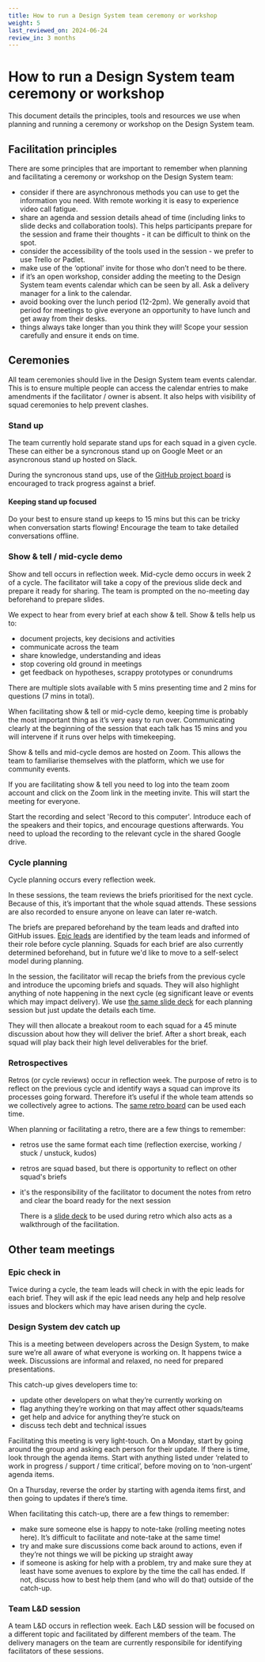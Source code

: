 ```yaml
---
title: How to run a Design System team ceremony or workshop
weight: 5
last_reviewed_on: 2024-06-24
review_in: 3 months
---
```


# How to run a Design System team ceremony or workshop 

This document details the principles, tools and resources we use when planning and running a ceremony or workshop on the Design System team.

## Facilitation principles

There are some principles that are important to remember when planning and facilitating a ceremony or workshop on the Design System team:

- consider if there are asynchronous methods you can use to get the information you need. With remote working it is easy to experience video call fatigue.
- share an agenda and session details ahead of time (including links to slide decks and collaboration tools). This helps participants prepare for the session and frame their thoughts - it can be difficult to think on the spot.
- consider the accessibility of the tools used in the session - we prefer to use Trello or Padlet.
- make use of the ‘optional’ invite for those who don’t need to be there.
- if it’s an open workshop, consider adding the meeting to the Design System team events calendar which can be seen by all. Ask a delivery manager for a link to the calendar.
- avoid booking over the lunch period (12-2pm). We generally avoid that period for meetings to give everyone an opportunity to have lunch and get away from their desks.
- things always take longer than you think they will! Scope your session carefully and ensure it ends on time.

## Ceremonies

All team ceremonies should live in the Design System team events calendar. This is to ensure multiple people can access the calendar entries to make amendments if the facilitator / owner is absent. It also helps with visibility of squad ceremonies to help prevent clashes.

### Stand up

The team currently hold separate stand ups for each squad in a given cycle. These can either be a syncronous stand up on Google Meet or an asyncronous stand up hosted on Slack.

During the syncronous stand ups, use of the [GitHub project board](https://github.com/orgs/alphagov/projects/53/views/72) is encouraged to track progress against a brief.

#### Keeping stand up focused

Do your best to ensure stand up keeps to 15 mins but this can be tricky when conversation starts flowing! Encourage the team to take detailed conversations offline.

### Show & tell / mid-cycle demo

Show and tell occurs in reflection week. Mid-cycle demo occurs in week 2 of a cycle. The facilitator will take a copy of the previous slide deck and prepare it ready for sharing. The team is prompted on the no-meeting day beforehand to prepare slides. 

We expect to hear from every brief at each show & tell. Show & tells help us to:

- document projects, key decisions and activities
- communicate across the team
- share knowledge, understanding and ideas
- stop covering old ground in meetings
- get feedback on hypotheses, scrappy prototypes or conundrums

There are multiple slots available with 5 mins presenting time and 2 mins for questions (7 mins in total). 

When facilitating show & tell or mid-cycle demo, keeping time is probably the most important thing as it’s very easy to run over. Communicating clearly at the beginning of the session that each talk has 15 mins and you will intervene if it runs over helps with timekeeping.

Show & tells and mid-cycle demos are hosted on Zoom. This allows the team to familiarise themselves with the platform, which we use for community events. 

If you are facilitating show & tell you need to log into the team zoom account and click on the Zoom link in the meeting invite. This will start the meeting for everyone.

Start the recording and select 'Record to this computer'. Introduce each of the speakers and their topics, and encourage questions afterwards. You need to upload the recording to the relevant cycle in the shared Google drive.

### Cycle planning 

Cycle planning occurs every reflection week.

In these sessions, the team reviews the briefs prioritised for the next cycle. Because of this, it’s important that the whole squad attends. These sessions are also recorded to ensure anyone on leave can later re-watch.

The briefs are prepared beforehand by the team leads and drafted into GitHub issues. [Epic leads](https://govuk-design-system-team-docs.netlify.app/guides/how-to-be-an-epic-lead/) are identified by the team leads and informed of their role before cycle planning. Squads for each brief are also currently determined beforehand, but in future we'd like to move to a self-select model during planning.

In the session, the facilitator will recap the briefs from the previous cycle and introduce the upcoming briefs and squads. They will also highlight anything of note happening in the next cycle (eg significant leave or events which may impact delivery). We use [the same slide deck](https://docs.google.com/presentation/d/1MxoMVQe7DgpdQVXLqRZVU6TYkqBZyH7cAS75W-PMVTE/edit#slide=id.g292361900d8_0_4) for each planning session but just update the details each time.

They will then allocate a breakout room to each squad for a 45 minute discussion about how they will deliver the brief. After a short break, each squad will play back their high level deliverables for the brief.

### Retrospectives

Retros (or cycle reviews) occur in reflection week. The purpose of retro is to reflect on the previous cycle and identify ways a squad can improve its processes going forward. Therefore it’s useful if the whole team attends so we collectively agree to actions. The [same retro board](https://trello.com/b/kAqsN3h5/design-system-retrospective-11062024) can be used each time.

When planning or facilitating a retro, there are a few things to remember:

- retros use the same format each time (reflection exercise, working / stuck / unstuck, kudos)
- retros are squad based, but there is opportunity to reflect on other squad's briefs
- it's the responsibility of the facilitator to document the notes from retro and clear the board ready for the next session

  There is a [slide deck](https://docs.google.com/presentation/d/1e1rB8V95Qzigf2AolNqDbnCGYRmiIEbLWpWAs9oIZT8/edit#slide=id.g292361900d8_0_4) to be used during retro which also acts as a walkthrough of the facilitation.

## Other team meetings

### Epic check in
Twice during a cycle, the team leads will check in with the epic leads for each brief. They will ask if the epic lead needs any help and help resolve issues and blockers which may have arisen during the cycle.

### Design System dev catch up
This is a meeting between developers across the Design System, to make sure we’re all aware of what everyone is working on. It happens twice a week. Discussions are informal and relaxed, no need for prepared presentations.

This catch-up gives developers time to:

- update other developers on what they’re currently working on 
- flag anything they’re working on that may affect other squads/teams
- get help and advice for anything they’re stuck on
- discuss tech debt and technical issues

Facilitating this meeting is very light-touch. On a Monday, start by going around the group and asking each person for their update. If there is time, look through the agenda items. Start with anything listed under ‘related to work in progress / support / time critical’, before moving on to ‘non-urgent’ agenda items. 

On a Thursday, reverse the order by starting with agenda items first, and then going to updates if there’s time.

When facilitating this catch-up, there are a few things to remember:

- make sure someone else is happy to note-take (rolling meeting notes here). It’s difficult to facilitate and note-take at the same time!
- try and make sure discussions come back around to actions, even if they’re not things we will be picking up straight away
- if someone is asking for help with a problem, try and make sure they at least have some avenues to explore by the time the call has ended. If not, discuss how to best help them (and who will do that) outside of the catch-up.

### Team L&D session
A team L&D occurs in reflection week. Each L&D session will be focused on a different topic and facilitated by different members of the team. The delivery managers on the team are currently responsibile for identifying facilitators of these sessions.

